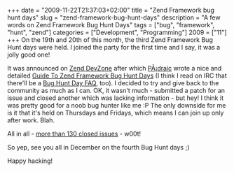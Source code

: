 +++
date = "2009-11-22T21:37:03+02:00"
title = "Zend Framework bug hunt days"
slug = "zend-framework-bug-hunt-days"
description = "A few words on Zend Framework Bug Hunt Days"
tags = ["bug", "framework", "hunt", "zend"]
categories = ["Development", "Programming"]
2009 = ["11"]
+++
On the 19th and 20th of this month, the third Zend Framework Bug Hunt days were held. I joined the party for the first time and I say, it was a jolly good one!

It was announced on <a href="http://devzone.zend.com/">Zend DevZone</a> after which <a href="http://twitter.com/padraicb">PÃ¡draic</a> wrote a nice and detailed <a href="http://blog.astrumfutura.com/archives/423-A-Guide-To-Zend-Framework-Bug-Hunt-Days.html">Guide To Zend Framework Bug Hunt Days</a> (I think I read on IRC that there'll be a <a href="http://framework.zend.com/wiki/display/ZFDEV/Monthly+Bug+Hunt+Days">Bug Hunt Day FAQ</a>, too). I decided to try and give back to the community as much as I can. OK, it wasn't much - submitted a patch for an issue and closed another which was lacking information - but hey! I think it was pretty good for a noob bug hunter like me :P The only downside for me is it that it's held on Thursdays and Fridays, which means I can join up only after work. Blah.

All in all - <a href="http://framework.zend.com/issues/secure/IssueNavigator.jspa?mode=hide&requestId=11199">more than 130 closed issues</a> - w00t!

So yep, see you all in December on the fourth Bug Hunt days ;)

Happy hacking!
